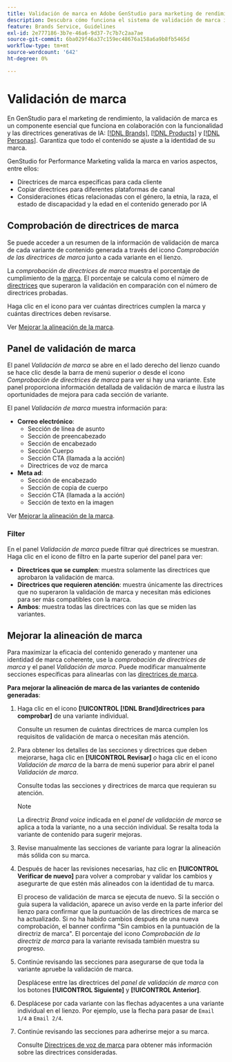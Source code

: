 ```yaml
---
title: Validación de marca en Adobe GenStudio para marketing de rendimiento
description: Descubra cómo funciona el sistema de validación de marca integrado en GenStudio para el marketing de rendimiento.
feature: Brands Service, Guidelines
exl-id: 2e777186-3b7e-46a6-9d37-7c7b7c2aa7ae
source-git-commit: 6ba029f46a37c159ec48676a158a6a9b8fb5465d
workflow-type: tm+mt
source-wordcount: '642'
ht-degree: 0%

---
```


# Validación de marca

En GenStudio para el marketing de rendimiento, la validación de marca es un componente esencial que funciona en colaboración con la funcionalidad y las directrices generativas de IA: [[!DNL Brands]](/help/user-guide/guidelines/brands.md), [[!DNL Products]](/help/user-guide/guidelines/products.md) y [[!DNL Personas]](/help/user-guide/guidelines/personas.md). Garantiza que todo el contenido se ajuste a la identidad de su marca.

GenStudio for Performance Marketing valida la marca en varios aspectos, entre ellos:

* Directrices de marca específicas para cada cliente
* Copiar directrices para diferentes plataformas de canal
* Consideraciones éticas relacionadas con el género, la etnia, la raza, el estado de discapacidad y la edad en el contenido generado por IA

## Comprobación de directrices de marca

Se puede acceder a un resumen de la información de validación de marca de cada variante de contenido generada a través del icono _Comprobación de las directrices de marca_ junto a cada variante en el lienzo.

La _comprobación de directrices de marca_ muestra el porcentaje de cumplimiento de la [marca](brands.md). El porcentaje se calcula como el número de [directrices](overview.md) que superaron la validación en comparación con el número de directrices probadas.

Haga clic en el icono para ver cuántas directrices cumplen la marca y cuántas directrices deben revisarse.

Ver [Mejorar la alineación de la marca](#improve-brand-alignment).

## Panel de validación de marca

El panel _Validación de marca_ se abre en el lado derecho del lienzo cuando se hace clic desde la barra de menú superior _o_ desde el icono _Comprobación de directrices de marca_ para ver si hay una variante. Este panel proporciona información detallada de validación de marca e ilustra las oportunidades de mejora para cada sección de variante.

El panel _Validación de marca_ muestra información para:

* **Correo electrónico**:
   * Sección de línea de asunto
   * Sección de preencabezado
   * Sección de encabezado
   * Sección Cuerpo
   * Sección CTA (llamada a la acción)
   * Directrices de voz de marca
* **Meta ad**:
   * Sección de encabezado
   * Sección de copia de cuerpo
   * Sección CTA (llamada a la acción)
   * Sección de texto en la imagen

Ver [Mejorar la alineación de la marca](#improve-brand-alignment).

### Filter

En el panel _Validación de marca_ puede filtrar qué directrices se muestran. Haga clic en el icono de filtro en la parte superior del panel para ver:

* **Directrices que se cumplen**: muestra solamente las directrices que aprobaron la validación de marca.
* **Directrices que requieren atención**: muestra únicamente las directrices que no superaron la validación de marca y necesitan más ediciones para ser más compatibles con la marca.
* **Ambos**: muestra todas las directrices con las que se miden las variantes.

## Mejorar la alineación de marca

Para maximizar la eficacia del contenido generado y mantener una identidad de marca coherente, use la _comprobación de directrices de marca_ y el panel _Validación de marca_. Puede modificar manualmente secciones específicas para alinearlas con las [directrices de marca](brands.md).

**Para mejorar la alineación de marca de las variantes de contenido generadas**:

1. Haga clic en el icono **[!UICONTROL [!DNL Brand]directrices para comprobar]** de una variante individual.

   Consulte un resumen de cuántas directrices de marca cumplen los requisitos de validación de marca o necesitan más atención.

1. Para obtener los detalles de las secciones y directrices que deben mejorarse, haga clic en **[!UICONTROL Revisar]** _o_ haga clic en el icono _Validación de marca_ de la barra de menú superior para abrir el panel _Validación de marca_.

   Consulte todas las secciones y directrices de marca que requieran su atención. <!-- The section highlighted in the panel corresponds to the section highlighted in the generated variant in the Canvas. -->

   >[!NOTE]
   >
   > La directriz _Brand voice_ indicada en el _panel de validación de marca_ se aplica a toda la variante, no a una sección individual. Se resalta toda la variante de contenido para sugerir mejoras.

1. Revise manualmente las secciones de variante para lograr la alineación más sólida con su marca.

1. Después de hacer las revisiones necesarias, haz clic en **[!UICONTROL Verificar de nuevo]** para volver a comprobar y validar los cambios y asegurarte de que estén más alineados con la identidad de tu marca.

   El proceso de validación de marca se ejecuta de nuevo. Si la sección o guía supera la validación, aparece un aviso verde en la parte inferior del lienzo para confirmar que la puntuación de las directrices de marca se ha actualizado. Si no ha habido cambios después de una nueva comprobación, el banner confirma &quot;Sin cambios en la puntuación de la directriz de marca&quot;. El porcentaje del icono _Comprobación de la directriz de marca_ para la variante revisada también muestra su progreso.

1. Continúe revisando las secciones para asegurarse de que toda la variante apruebe la validación de marca.

   Desplácese entre las directrices del _panel de validación de marca_ con los botones **[!UICONTROL Siguiente]** y **[!UICONTROL Anterior]**.

1. Desplácese por cada variante con las flechas adyacentes a una variante individual en el lienzo. Por ejemplo, use la flecha para pasar de `Email 1/4` a `Email 2/4`.
1. Continúe revisando las secciones para adherirse mejor a su marca.

   Consulte [Directrices de voz de marca](/help/user-guide/guidelines/brands.md#brand-voice-guidelines) para obtener más información sobre las directrices consideradas.
